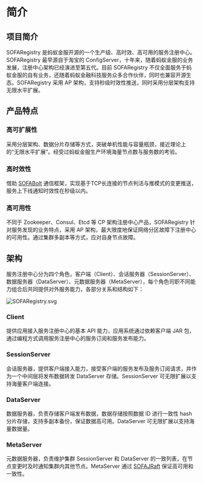 # 简介
## 项目简介
SOFARegistry 是蚂蚁金服开源的一个生产级、高时效、高可用的服务注册中心。SOFARegistry 最早源自于淘宝的 ConfigServer，十年来，随着蚂蚁金服的业务发展，注册中心架构已经演进至第五代。目前 SOFARegistry 不仅全面服务于蚂蚁金服的自有业务，还随着蚂蚁金融科技服务众多合作伙伴，同时也兼容开源生态。SOFARegistry 采用 AP 架构，支持秒级时效性推送，同时采用分层架构支持无限水平扩展。

## 产品特点
### 高可扩展性
采用分层架构、数据分片存储等方式，突破单机性能与容量瓶颈，接近理论上的“无限水平扩展”。经受过蚂蚁金服生产环境海量节点数与服务数的考验。

### 高时效性
借助 [SOFABolt](https://github.com/sofastack/sofa-bolt) 通信框架，实现基于TCP长连接的节点判活与推模式的变更推送，服务上下线通知时效性在秒级以内。

### 高可用性
不同于 Zookeeper、Consul、Etcd 等 CP 架构注册中心产品，SOFARegistry 针对服务发现的业务特点，采用 AP 架构，最大限度地保证网络分区故障下注册中心的可用性。通过集群多副本等方式，应对自身节点故障。

## 架构
服务注册中心分为四个角色，客户端（Client）、会话服务器（SessionServer）、数据服务器（DataServer）、元数据服务器（MetaServer），每个角色司职不同能力组合后共同提供对外服务能力，各部分关系和结构如下：

![SOFARegistry.svg](https://gw.alipayobjects.com/zos/basement_prod/a9b69b25-836f-4bbe-a32c-ec6148084f93.svg)

### Client
提供应用接入服务注册中心的基本 API 能力，应用系统通过依赖客户端 JAR 包，通过编程方式调用服务注册中心的服务订阅和服务发布能力。

### SessionServer
会话服务器，提供客户端接入能力，接受客户端的服务发布及服务订阅请求，并作为一个中间层将发布数据转发 DataServer 存储。SessionServer 可无限扩展以支持海量客户端连接。

### DataServer
数据服务器，负责存储客户端发布数据，数据存储按照数据 ID 进行一致性 hash 分片存储，支持多副本备份，保证数据高可用。DataServer 可无限扩展以支持海量数据量。

### MetaServer
元数据服务器，负责维护集群 SessionServer 和 DataServer 的一致列表，在节点变更时及时通知集群内其他节点。MetaServer 通过 [SOFAJRaft](https://github.com/sofastack/sofa-jraft) 保证高可用和一致性。


